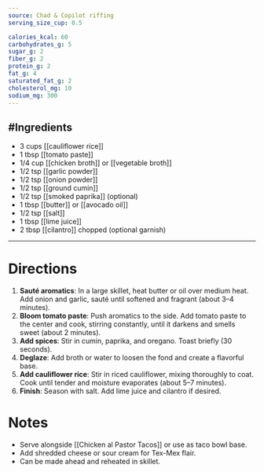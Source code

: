 ```yaml
---
source: Chad & Copilot riffing  
serving_size_cup: 0.5

calories_kcal: 60  
carbohydrates_g: 5  
sugar_g: 2  
fiber_g: 2  
protein_g: 2  
fat_g: 4  
saturated_fat_g: 2  
cholesterol_mg: 10  
sodium_mg: 300  
---
```

#Ingredients
---
- 3 cups [[cauliflower rice]]  
- 1 tbsp [[tomato paste]]  
- 1/4 cup [[chicken broth]] or [[vegetable broth]]  
- 1/2 tsp [[garlic powder]]  
- 1/2 tsp [[onion powder]]  
- 1/2 tsp [[ground cumin]]  
- 1/2 tsp [[smoked paprika]] (optional)  
- 1 tbsp [[butter]] or [[avocado oil]]  
- 1/2 tsp [[salt]]  
- 1 tbsp [[lime juice]]  
- 2 tbsp [[cilantro]] chopped (optional garnish)  
---

# Directions
1. **Sauté aromatics**: In a large skillet, heat butter or oil over medium heat. Add onion and garlic, sauté until softened and fragrant (about 3–4 minutes).
2. **Bloom tomato paste**: Push aromatics to the side. Add tomato paste to the center and cook, stirring constantly, until it darkens and smells sweet (about 2 minutes).
3. **Add spices**: Stir in cumin, paprika, and oregano. Toast briefly (30 seconds).
4. **Deglaze**: Add broth or water to loosen the fond and create a flavorful base.
5. **Add cauliflower rice**: Stir in riced cauliflower, mixing thoroughly to coat. Cook until tender and moisture evaporates (about 5–7 minutes).
6. **Finish**: Season with salt. Add lime juice and cilantro if desired.

# Notes
- Serve alongside [[Chicken al Pastor Tacos]] or use as taco bowl base.  
- Add shredded cheese or sour cream for Tex-Mex flair.  
- Can be made ahead and reheated in skillet.